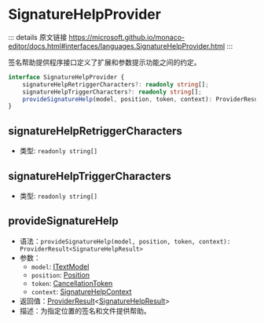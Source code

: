 # SignatureHelpProvider
        
::: details 原文链接
https://microsoft.github.io/monaco-editor/docs.html#interfaces/languages.SignatureHelpProvider.html
:::

签名帮助提供程序接口定义了扩展和参数提示功能之间的约定。

```ts
interface SignatureHelpProvider {
    signatureHelpRetriggerCharacters?: readonly string[];
    signatureHelpTriggerCharacters?: readonly string[];
    provideSignatureHelp(model, position, token, context): ProviderResult<SignatureHelpResult>;
}
```

## signatureHelpRetriggerCharacters
- 类型: `readonly string[]`


## signatureHelpTriggerCharacters
- 类型: `readonly string[]`


## provideSignatureHelp
- 语法：`provideSignatureHelp(model, position, token, context): ProviderResult<SignatureHelpResult>`
- 参数：
  - `model`: [ITextModel](/api/editor/ITextModel.md)
  - `position`: [Position](/api/Position.md)
  - `token`: [CancellationToken](/api/CancellationToken.md)
  - `context`: [SignatureHelpContext](/api/languages/SignatureHelpContext.md)
- 返回值：[ProviderResult](/api/languages/ProviderResult.md)<[SignatureHelpResult](/api/languages/SignatureHelpResult.md)>
- 描述：为指定位置的签名和文件提供帮助。

